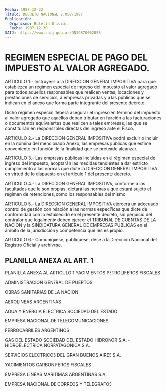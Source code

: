 ```yaml
---
Fecha: 1987-12-22
Título: DECRETO NACIONAL 2.058/1987
Publicación:
  Organismo: Boletín Oficial
  Fecha: 1987-12-30
SAIJ: https://www.saij.gob.ar/DN19870002058
---
```

# REGIMEN ESPECIAL DE PAGO DEL IMPUESTO AL VALOR AGREGADO.

<a id="1"></a>
ARTICULO  1.- Instrúyese a la DIRECCION GENERAL IMPOSITIVA para que establezca  un  régimen  especial  de ingreso del impuesto al valor agregado  para  todos aquellos responsables  que  realicen  ventas, locaciones y prestaciones  de  servicios,  a  empresas privadas y a las públicas que se indican en el anexo que forma  parte integrante del presente decreto.

Dicho  régimen especial deberá asegurar el ingreso en  término  del impuesto  al  valor agregado que aquéllos deban tributar en función a las facturaciones  o documentos equivalentes que realicen a tales empresas,  las que se constituirán  en  responsables  directas  del ingreso ante el Fisco.

<a id="2"></a>
ARTICULO  2.-  La  DIRECCION  GENERAL  IMPOSITIVA  podrá  excluir o incluir  en  la  nómina del mencionado Anexo, las empresas públicas que estime conveniente  en  función de la finalidad que se pretende alcanzar.

<a id="3"></a>
ARTICULO   3.-  Las  empresas  públicas  incluidas  en  el  régimen especial de  ingreso del impuesto, adoptarán las medidas tendientes a dar estricto  cumplimiento  a  las  normas que dicte la DIRECCION GENERAL IMPOSITIVA en virtud de lo dispuesto  en  el artículo 1 del presente decreto.

<a id="4"></a>
ARTICULO  4.-  La  DIRECCION  GENERAL  IMPOSITIVA,  conforme  a las facultades  que  le  son  propias,  dictará las normas a que estará sujeto el régimen de retenciones, como  los responsables del mismo.

<a id="5"></a>
ARTICULO  5.-  La DIRECCION GENERAL IMPOSITIVA ejercerá un adecuado control de gestión  con relación a las normas específicas que dicte de conformidad con lo  establecido  en  el  presente  decreto,  sin perjuicio  del  contralor  que legalmente deben ejercer el TRIBUNAL DE  CUENTAS  DE  LA NACION y la  SINDICATURA  GENERAL  DE  EMPRESAS PUBLICAS en el ámbito  de  la jurisdicción y competencia que les es propio.

<a id="6"></a>
ARTICULO  6.- Comuníquese, publíquese, dése a la Dirección Nacional del Registro Oficial y archívese.

## PLANILLA ANEXA AL ART. 1

<a id="1"></a>
PLANILLA ANEXA AL ARTICULO 1  YACIMIENTOS PETROLIFEROS FISCALES

ADMINISTRACION GENERAL DE PUERTOS

OBRAS SANITARIAS DE LA NACION

AEROLINEAS ARGENTINAS

AGUA Y ENERGIA ELECTRICA SOCIEDAD DEL ESTADO

EMPRESA NACIONAL DE TELECOMUNICACIONES

FERROCARRILES ARGENTINOS

GAS DEL ESTADO SOCIEDAD DEL ESTADO HIDRONOR S.A. - HIDROELECTRICA  NORPATAGONICA S.A.

SERVICIOS ELECTRICOS DEL GRAN BUENOS AIRES S.A.

YACIMIENTOS CARBONIFEROS FISCALES

EMPRESA LINEAS MARITIMAS ARGENTINAS S.A.

EMPRESA NACIONAL DE CORREOS Y TELEGRAFOS